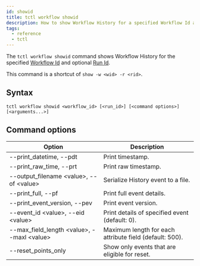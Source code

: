 ```yaml
---
id: showid
title: tctl workflow showid
description: How to show Workflow History for a specified Workflow Id and optional Run Id.
tags:
  - reference
  - tctl
---
```


The `tctl workflow showid` command shows Workflow History for the specified [Workflow Id](/docs/content/what-is-a-workflow-id) and optional [Run Id](/docs/content/what-is-a-run-id).

This command is a shortcut of `show -w <wid> -r <rid>`.

## Syntax

`tctl workflow showid <workflow_id> [<run_id>] [<command options>] [<arguments...>]`

## Command options

<!-- prettier-ignore -->
| Option | Description |
| --- | --- |
| --print\_datetime, --pdt | Print timestamp. |
| --print\_raw\_time, --prt | Print raw timestamp. |
| --output\_filename \<value\>, --of \<value\> | Serialize History event to a file. |
| --print\_full, --pf | Print full event details. |
| --print\_event\_version, --pev | Print event version. |
| --event\_id \<value\>, --eid \<value\> | Print details of specified event (default: 0). |
| --max\_field\_length \<value\>, --maxl \<value\> | Maximum length for each attribute field (default: 500). |
| --reset\_points\_only | Show only events that are eligible for reset. |
